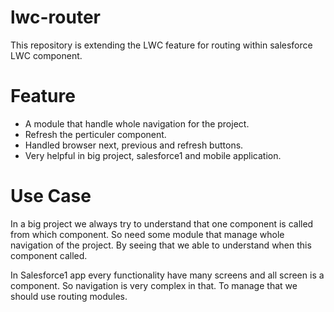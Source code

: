 # lwc-router
This repository is extending the LWC feature for routing within salesforce LWC component.

# Feature
- A module that handle whole navigation for the project.
- Refresh the perticuler component.
- Handled browser next, previous and refresh buttons.
- Very helpful in big project, salesforce1 and mobile application.

# Use Case
In a big project we always try to understand that one component is called from which component. So need some module that manage whole navigation of the project. By seeing that we able to understand when this component called.

In Salesforce1 app every functionality have many screens and all screen is a component. So navigation is very complex in that. To manage that we should use routing modules.
